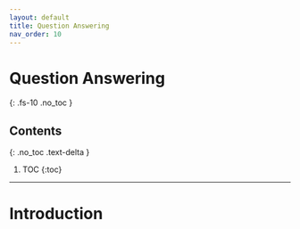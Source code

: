 ```yaml
---
layout: default
title: Question Answering
nav_order: 10
---
```


# Question Answering
{: .fs-10 .no_toc }

## Contents
{: .no_toc .text-delta }

1. TOC
{:toc}

---

# Introduction